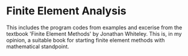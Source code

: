 # Finite Element Analysis
This includes the program codes from examples and excerise from the textbook 'Finite Element Methods' by Jonathan Whiteley.
This is, in my opinion, a suitable book for starting finite element methods with mathematical standpoint.